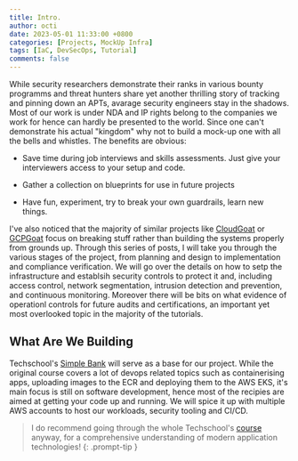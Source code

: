 ```yaml
---
title: Intro. 
author: octi
date: 2023-05-01 11:33:00 +0800
categories: [Projects, MockUp Infra]
tags: [IaC, DevSecOps, Tutorial]
comments: false
---
```


While security researchers demonstrate their ranks in various bounty programms and threat hunters share yet another thrilling story of tracking and pinning down an APTs, avarage security engineers stay in the shadows. Most of our work is under NDA and IP rights belong to the companies we work for hence can hardly be presented to the world. Since one can't demonstrate his actual "kingdom" why not to build a mock-up one with all the bells and whistles. The benefits are obvious:

- Save time during job interviews and skills assessments. Just give your interviewers access to your setup and code.

- Gather a collection on blueprints for use in future projects

- Have fun, experiment, try to break your own guardrails, learn new things.

I've also noticed that the majority of similar projects like [CloudGoat](https://github.com/RhinoSecurityLabs/cloudgoat) or [GCPGoat](https://github.com/ine-labs/GCPGoat) focus on breaking stuff rather than building the systems properly from grounds up. Through this series of posts, I will take you through the various stages of the project, from planning and design to implementation and compliance verification. We will go over the details on how to setp the infrastructure and establsih security controls to protect it and, including access control, network segmentation, intrusion detection and prevention, and continuous monitoring. Moreover there will be bits on what evidence of operationl controls for future audits and certifications, an important yet most overlooked topic in the majority of the tutorials.

## What Are We Building

Techschool's [Simple Bank](https://github.com/techschool/simplebank) will serve as a base for our project. While the original course covers a lot of devops related topics such as containerising apps, uploading images to the ECR and deploying them to the AWS EKS, it's main focus is still on software development, hence most of the recipies are aimed at getting your code up and running. We will spice it up with multiple AWS accounts to host our workloads, security tooling and CI/CD.
> I do recommend going through the whole Techschool's [course](https://www.youtube.com/c/TECHSCHOOLGURU) anyway, for a comprehensive understanding of modern application technologies!
{: .prompt-tip }

